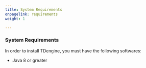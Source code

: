 ```yaml
---
title: System Requirements
onpagelink: requirements
weight: 1

---
```


### System Requirements

In order to install TDengine, you must have the following softwares:

- Java 8 or greater
 